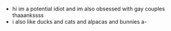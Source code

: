 - hi im a potential idiot and im also obsessed with gay couples thaaankssss
- i also like ducks and cats and alpacas and bunnies a-
